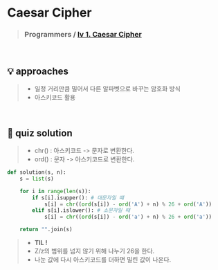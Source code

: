 # Caesar Cipher

> ### Programmers / <a href = https://school.programmers.co.kr/learn/courses/30/lessons/12926> lv 1. Caesar Cipher </a>

<br>

## 💡 approaches
>  - 일정 거리만큼 밀어서 다른 알파벳으로 바꾸는 암호화 방식
>  - 아스키코드 활용

<br>

## 🔑 quiz solution

>  - chr() : 아스키코드 -> 문자로 변환한다.
>  - ord() : 문자 -> 아스키코드로 변환한다. 

```py
def solution(s, n):
    s = list(s)

    for i in range(len(s)):
        if s[i].isupper(): # 대문자일 떄 
            s[i] = chr((ord(s[i]) - ord('A') + n) % 26 + ord('A'))
        elif s[i].islower(): # 소문자일 때 
            s[i] = chr((ord(s[i]) - ord('a') + n) % 26 + ord('a'))

    return "".join(s)
```

> - <strong> TIL ! </strong>
>  - Z/z의 범위를 넘지 않기 위해 나누기 26을 한다. 
>  - 나눈 값에 다시 아스키코드를 더하면 밀린 값이 나온다. 